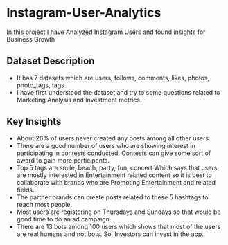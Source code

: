 # Instagram-User-Analytics
In this project I have Analyzed Instagram Users and found insights for Business Growth
## Dataset Description
- It has 7 datasets which are users, follows, comments, likes, photos, photo_tags, tags.
- I have first understood the dataset and try to some questions related to Marketing Analysis and Investment metrics.
## Key Insights
- About 26% of users never created any posts among all other users.
- There are a good number of users who are showing interest in participating in contests conducted. Contests can give some sort of award to gain more participants.
- Top 5 tags are smile, beach, party, fun, concert Which says that users are mostly interested in Entertainment related content so it is best to collaborate with brands who are Promoting Entertainment and related fields.
- The partner brands can create posts related to these 5 hashtags to reach most people.
- Most users are registering on Thursdays and Sundays so that would be good time to do an ad campaign.
- There are 13 bots among 100 users which shows that most of the users are real humans and not bots. So, Investors can invest in the app.
